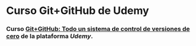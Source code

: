 Curso Git+GitHub de Udemy
=========================
### Curso [Git+GitHub: Todo un sistema de control de versiones de cero](https://www.udemy.com/git-github) de la plataforma _Udemy_.
